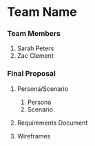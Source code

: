 # Team Name

### Team Members
1. Sarah Peters
2. Zac Clement
### Final Proposal
1. Persona/Scenario
    1. Persona
    2. Scenario
2. Requirements Document

3. Wireframes







